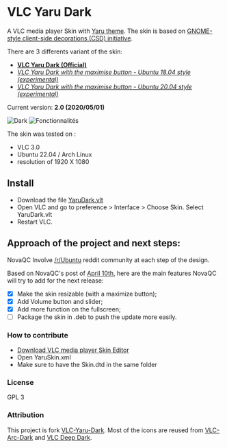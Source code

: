 # VLC Yaru Dark

A VLC media player Skin with [Yaru theme](https://github.com/ubuntu/yaru). The skin is based on [GNOME-style client-side decorations (CSD) initiative](https://wiki.gnome.org/Initiatives/CSD).

There are 3 differents variant of the skin:

* **[VLC Yaru Dark (Official)](https://gitlab.com/NovaQC/vlc-yaru-dark/-/blob/master/YaruDark.vlt)**
* *[VLC Yaru Dark with the maximise button - Ubuntu 18.04 style (experimental)](https://gitlab.com/NovaQC/vlc-yaru-dark/-/blob/master/YaruDarkMax_18-04.vlt)*
* *[VLC Yaru Dark with the maximise button - Ubuntu 20.04 style (experimental)](https://gitlab.com/NovaQC/vlc-yaru-dark/-/blob/master/YaruDarkMax_20-04.vlt)*

Current version: **2.0 (2020/05/01)**

![Dark](VLC_capture1.png)
![Fonctionnalités](VLC_video.gif)


The skin was tested on : 

* VLC 3.0
* Ubuntu 22.04 / Arch Linux
* resolution of 1920 X 1080


## Install
* Download the file [YaruDark.vlt](https://gitlab.com/NovaQC/vlc-yaru-dark/-/raw/master/YaruDark.vlt?inline=false)
* Open VLC and go to preference > Interface > Choose Skin. Select YaruDark.vlt
* Restart VLC.

## Approach of the project and next steps:
NovaQC Involve [/r/Ubuntu](https://www.reddit.com/r/Ubuntu/) reddit community at each step of the design.

Based on NovaQC's post of [April 10th](https://www.reddit.com/r/Ubuntu/comments/fyk9uj/my_vlc_yaru_dark_skin_is_ready_to_download_link/), here are the main features NovaQC will try to add for the next release:

- [x] Make the skin resizable (with a maximize button);
- [x] Add Volume button and slider;
- [x] Add more function on the fullscreen;
- [ ] Package the skin in .deb to push the update more easily.

### How to contribute
* [Download VLC media player Skin Editor](https://www.videolan.org/vlc/skineditor.html)
* Open YaruSkin.xml
* Make sure to have the Skin.dtd in the same folder

### License
GPL 3

### Attribution
This project is fork [VLC-Yaru-Dark](https://gitlab.com/NovaQC/vlc-yaru-dark). Most of the icons are reused from [VLC-Arc-Dark](https://github.com/varlesh/VLC-Arc-Dark) and [VLC Deep Dark](https://addons.videolan.org/p/1008199/).
